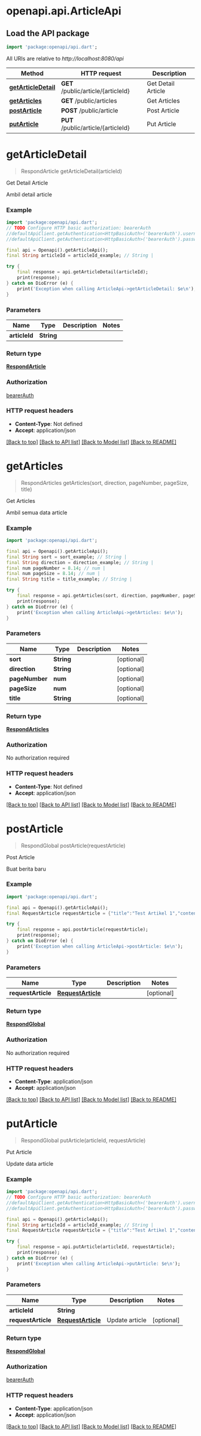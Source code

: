 # openapi.api.ArticleApi

## Load the API package
```dart
import 'package:openapi/api.dart';
```

All URIs are relative to *http://localhost:8080/api*

Method | HTTP request | Description
------------- | ------------- | -------------
[**getArticleDetail**](ArticleApi.md#getarticledetail) | **GET** /public/article/{articleId} | Get Detail Article
[**getArticles**](ArticleApi.md#getarticles) | **GET** /public/articles | Get Articles
[**postArticle**](ArticleApi.md#postarticle) | **POST** /public/article | Post Article
[**putArticle**](ArticleApi.md#putarticle) | **PUT** /public/article/{articleId} | Put Article


# **getArticleDetail**
> RespondArticle getArticleDetail(articleId)

Get Detail Article

Ambil detail article

### Example
```dart
import 'package:openapi/api.dart';
// TODO Configure HTTP basic authorization: bearerAuth
//defaultApiClient.getAuthentication<HttpBasicAuth>('bearerAuth').username = 'YOUR_USERNAME'
//defaultApiClient.getAuthentication<HttpBasicAuth>('bearerAuth').password = 'YOUR_PASSWORD';

final api = Openapi().getArticleApi();
final String articleId = articleId_example; // String | 

try {
    final response = api.getArticleDetail(articleId);
    print(response);
} catch on DioError (e) {
    print('Exception when calling ArticleApi->getArticleDetail: $e\n');
}
```

### Parameters

Name | Type | Description  | Notes
------------- | ------------- | ------------- | -------------
 **articleId** | **String**|  | 

### Return type

[**RespondArticle**](RespondArticle.md)

### Authorization

[bearerAuth](../README.md#bearerAuth)

### HTTP request headers

 - **Content-Type**: Not defined
 - **Accept**: application/json

[[Back to top]](#) [[Back to API list]](../README.md#documentation-for-api-endpoints) [[Back to Model list]](../README.md#documentation-for-models) [[Back to README]](../README.md)

# **getArticles**
> RespondArticles getArticles(sort, direction, pageNumber, pageSize, title)

Get Articles

Ambil semua data article

### Example
```dart
import 'package:openapi/api.dart';

final api = Openapi().getArticleApi();
final String sort = sort_example; // String | 
final String direction = direction_example; // String | 
final num pageNumber = 8.14; // num | 
final num pageSize = 8.14; // num | 
final String title = title_example; // String | 

try {
    final response = api.getArticles(sort, direction, pageNumber, pageSize, title);
    print(response);
} catch on DioError (e) {
    print('Exception when calling ArticleApi->getArticles: $e\n');
}
```

### Parameters

Name | Type | Description  | Notes
------------- | ------------- | ------------- | -------------
 **sort** | **String**|  | [optional] 
 **direction** | **String**|  | [optional] 
 **pageNumber** | **num**|  | [optional] 
 **pageSize** | **num**|  | [optional] 
 **title** | **String**|  | [optional] 

### Return type

[**RespondArticles**](RespondArticles.md)

### Authorization

No authorization required

### HTTP request headers

 - **Content-Type**: Not defined
 - **Accept**: application/json

[[Back to top]](#) [[Back to API list]](../README.md#documentation-for-api-endpoints) [[Back to Model list]](../README.md#documentation-for-models) [[Back to README]](../README.md)

# **postArticle**
> RespondGlobal postArticle(requestArticle)

Post Article

Buat berita baru

### Example
```dart
import 'package:openapi/api.dart';

final api = Openapi().getArticleApi();
final RequestArticle requestArticle = {"title":"Test Artikel 1","content":"In itest isi artikelnya 1","thumbnail":"{{SAMPLE_IMAGE}}","publishStatus":"DRAFT"}; // RequestArticle | 

try {
    final response = api.postArticle(requestArticle);
    print(response);
} catch on DioError (e) {
    print('Exception when calling ArticleApi->postArticle: $e\n');
}
```

### Parameters

Name | Type | Description  | Notes
------------- | ------------- | ------------- | -------------
 **requestArticle** | [**RequestArticle**](RequestArticle.md)|  | [optional] 

### Return type

[**RespondGlobal**](RespondGlobal.md)

### Authorization

No authorization required

### HTTP request headers

 - **Content-Type**: application/json
 - **Accept**: application/json

[[Back to top]](#) [[Back to API list]](../README.md#documentation-for-api-endpoints) [[Back to Model list]](../README.md#documentation-for-models) [[Back to README]](../README.md)

# **putArticle**
> RespondGlobal putArticle(articleId, requestArticle)

Put Article

Update data article

### Example
```dart
import 'package:openapi/api.dart';
// TODO Configure HTTP basic authorization: bearerAuth
//defaultApiClient.getAuthentication<HttpBasicAuth>('bearerAuth').username = 'YOUR_USERNAME'
//defaultApiClient.getAuthentication<HttpBasicAuth>('bearerAuth').password = 'YOUR_PASSWORD';

final api = Openapi().getArticleApi();
final String articleId = articleId_example; // String | 
final RequestArticle requestArticle = {"title":"Test Artikel 1","content":"In itest isi artikelnya 1","thumbnail":"{{SAMPLE_IMAGE}}","publishStatus":"DRAFT"}; // RequestArticle | Update article

try {
    final response = api.putArticle(articleId, requestArticle);
    print(response);
} catch on DioError (e) {
    print('Exception when calling ArticleApi->putArticle: $e\n');
}
```

### Parameters

Name | Type | Description  | Notes
------------- | ------------- | ------------- | -------------
 **articleId** | **String**|  | 
 **requestArticle** | [**RequestArticle**](RequestArticle.md)| Update article | [optional] 

### Return type

[**RespondGlobal**](RespondGlobal.md)

### Authorization

[bearerAuth](../README.md#bearerAuth)

### HTTP request headers

 - **Content-Type**: application/json
 - **Accept**: application/json

[[Back to top]](#) [[Back to API list]](../README.md#documentation-for-api-endpoints) [[Back to Model list]](../README.md#documentation-for-models) [[Back to README]](../README.md)

